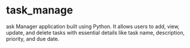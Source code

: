 # task_manage
ask Manager application built using Python. It allows users to add, view, update, and delete tasks with essential details like task name, description, priority, and due date.
